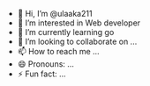 - 👋 Hi, I’m @ulaaka211
- 👀 I’m interested in Web developer
- 🌱 I’m currently learning go
- 💞️ I’m looking to collaborate on ...
- 📫 How to reach me ...
- 😄 Pronouns: ...
- ⚡ Fun fact: ...

<!---
ulaaka211/ulaaka211 is a ✨ special ✨ repository because its `README.md` (this file) appears on your GitHub profile.
You can click the Preview link to take a look at your changes.
--->
